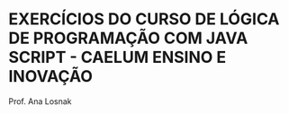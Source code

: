 # EXERCÍCIOS DO CURSO DE LÓGICA DE PROGRAMAÇÃO COM JAVA SCRIPT - CAELUM ENSINO E INOVAÇÃO
Prof. Ana Losnak
